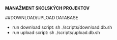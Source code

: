 **MANAŽMENT SKOLSKÝCH PROJEKTOV**

##DOWNLOAD/UPLOAD DATABASE

- run download script: sh ./scripts/download.db.sh
- run upload script: sh ./scripts/upload.db.sh